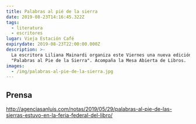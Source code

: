 ```yaml
---
title: Palabras al pié de la sierra
date: 2019-08-23T14:16:45.322Z
tags:
  - literatura
  - escritores
lugar: Vieja Estación Café
expirydate: 2019-08-23T22:00:00.000Z
description: >-
  La escritora Liliana Mainardi organiza este Viernes una nueva edición de
  "Palabras al Pie de la Sierra". Acompaña la Mesa Abierta de Libros.
images:
  - /img/palabras-al-pie-de-la-sierra.jpg
---
```

## Prensa

http://agenciasanluis.com/notas/2019/05/29/palabras-al-pie-de-las-sierras-estuvo-en-la-feria-federal-del-libro/
